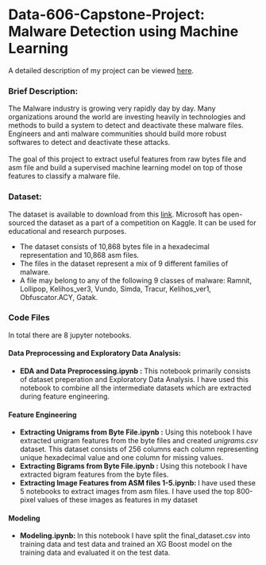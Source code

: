 # Data-606-Capstone-Project: Malware Detection using Machine Learning

A detailed description of my project can be viewed <a href="https://sites.google.com/umbc.edu/data606/spring-21-section-2/nikhil-goparapu?authuser=0">here</a>. <br>

<h3>Brief Description:</h3>
    The Malware industry is growing very rapidly day by day. Many organizations around the world are investing heavily in technologies and methods to build a system to detect and deactivate these malware files. Engineers and anti malware communities should build more robust softwares to detect and deactivate these attacks.<br>
<br>   
The goal of this project to extract useful features from raw bytes file and asm file and build a supervised machine learning model on top of those features to classify a malware file.<br>


<h3>Dataset:</h3>
The dataset is available to download from this <a href="https://www.kaggle.com/c/malware-classification/data">link</a>. Microsoft has open-sourced the dataset as a part of a competition on Kaggle. It can be used for educational and research purposes. <br>

* The dataset consists of 10,868 bytes file in a hexadecimal representation and 10,868 asm files.<br>
* The files in the dataset represent a mix of 9 different families of malware.<br>
* A file may belong to any of the following 9 classes of malware: Ramnit, Lollipop, Kelihos_ver3, Vundo, Simda, Tracur, Kelihos_ver1, Obfuscator.ACY, Gatak.<br>

<h3>Code Files</h3>
In total there are 8 jupyter notebooks.<br>

<h4>Data Preprocessing and Exploratory Data Analysis:</h4>
<ul>
<li> <b>EDA and Data Preprocessing.ipynb :</b> This notebook primarily consists of dataset preperation and Exploratory Data Analysis. I have used this notebook to combine all the intermediate datasets which are extracted during feature engineering.</li>
</ul>

<h4>Feature Engineering</h4>
<ul>
    <li><b>Extracting Unigrams from Byte File.ipynb :</b> Using this notebook I have extracted unigram features from the byte files and created <i>unigrams.csv</i> dataset. This dataset consists of 256 columns each column representing unique hexadecimal value and one column for missing values.</li>

<li><b>Extracting Bigrams from Byte File.ipynb :</b> Using this notebook I have extracted bigram features from the byte files.</li>

<li><b>Extracting Image Features from ASM files 1-5.ipynb: </b> I have used these 5 notebooks to extract images from asm files. I have used the top 800-pixel values of these images as features in my dataset</li>
</ul>

<h4>Modeling</h4>
<ul>
    <li>
<b>Modeling.ipynb: </b> In this notebook I have split the final_dataset.csv into training data and test data and trained an XG Boost model on the training data and evaluated it on the test data.</li>
<ul>
   
